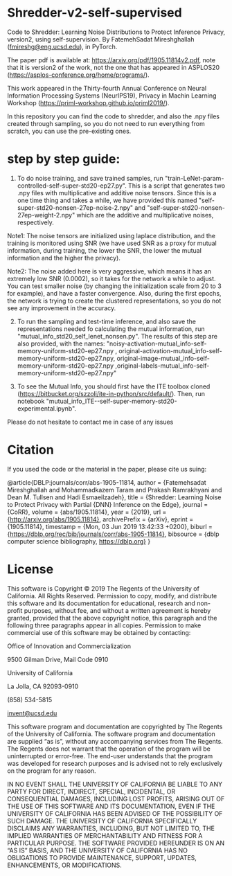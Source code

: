# Shredder-v2-self-supervised


Code to Shredder: Learning Noise Distributions to Protect Inference Privacy, version2, using self-supervision. By FatemehSadat Mireshghallah (fmireshg@eng.ucsd.edu), in PyTorch.

The paper pdf is available at: https://arxiv.org/pdf/1905.11814v2.pdf, note that it is version2 of the work, not the one that has appeared in ASPLOS20 (https://asplos-conference.org/home/programs/).

This work appeared in the Thirty-fourth Annual Conference on Neural Information Processing Systems (NeurIPS19), Privacy in Machin Learning Workshop (https://priml-workshop.github.io/priml2019/).

In this repository you can find the code to shredder, and also the .npy files created through sampling, so you do not need to run everything from scratch, you can use the pre-existing ones.

# step by step guide:
1. To do noise training, and save trained samples, run "train-LeNet-param-controlled-self-super-std20-ep27.py". This is a script that generates two .npy files with multiplicative and additive noise tensors. Since this is a one time thing and takes a while, we have provided this named "self-super-std20-nonsen-27ep-noise-2.npy" and "self-super-std20-nonsen-27ep-weight-2.npy" which are the additive and multiplicative noises, respectively.

Note1: The noise tensors are initialized using laplace distribution, and the training is monitored using SNR (we have used SNR as a proxy for mutual information, during training, the lower the SNR, the lower the mutual information and the higher the privacy).

Note2: The noise added here is very aggressive, which means it has an extremely low SNR (0.0002), so it takes for the network a while to adjust. You can test smaller noise (by changing the initialization scale from 20 to 3 for example), and have a faster convergence. Also, during the first epochs, the network is trying to create the clustered representations, so you do not see any improvement in the accuracy. 


2. To run the sampling and test-time inference, and also save the representations needed fo calculating the mutual information, run "mutual_info_std20_self_lenet_nonsen.py". The results of this step are also provided, with the names: "noisy-activation-mutual_info-self-memory-uniform-std20-ep27.npy , original-activation-mutual_info-self-memory-uniform-std20-ep27.npy, original-image-mutual_info-self-memory-uniform-std20-ep27.npy ,original-labels-mutual_info-self-memory-uniform-std20-ep27.npy"


3. To see the Mutual Info, you should first have the ITE toolbox cloned (https://bitbucket.org/szzoli/ite-in-python/src/default/). Then, run notebook "mutual_info_ITE--self-super-memory-std20-experimental.ipynb".


Please do not hesitate to contact me in case of any issues

# Citation
If you used the code or the material in the paper, please cite us suing:


@article{DBLP:journals/corr/abs-1905-11814,
  author    = {Fatemehsadat Mireshghallah and
               Mohammadkazem Taram and
               Prakash Ramrakhyani and
               Dean M. Tullsen and
               Hadi Esmaeilzadeh},
  title     = {Shredder: Learning Noise to Protect Privacy with Partial {DNN} Inference
               on the Edge},
  journal   = {CoRR},
  volume    = {abs/1905.11814},
  year      = {2019},
  url       = {http://arxiv.org/abs/1905.11814},
  archivePrefix = {arXiv},
  eprint    = {1905.11814},
  timestamp = {Mon, 03 Jun 2019 13:42:33 +0200},
  biburl    = {https://dblp.org/rec/bib/journals/corr/abs-1905-11814},
  bibsource = {dblp computer science bibliography, https://dblp.org}
}

# License

This software is Copyright © 2019 The Regents of the University of California. All Rights Reserved. Permission to copy, modify, and distribute this software and its documentation for educational, research and non-profit purposes, without fee, and without a written agreement is hereby granted, provided that the above copyright notice, this paragraph and the following three paragraphs appear in all copies. Permission to make commercial use of this software may be obtained by contacting:

Office of Innovation and Commercialization

9500 Gilman Drive, Mail Code 0910

University of California

La Jolla, CA 92093-0910

(858) 534-5815

invent@ucsd.edu

This software program and documentation are copyrighted by The Regents of the University of California. The software program and documentation are supplied “as is”, without any accompanying services from The Regents. The Regents does not warrant that the operation of the program will be uninterrupted or error-free. The end-user understands that the program was developed for research purposes and is advised not to rely exclusively on the program for any reason.

IN NO EVENT SHALL THE UNIVERSITY OF CALIFORNIA BE LIABLE TO ANY PARTY FOR DIRECT, INDIRECT, SPECIAL, INCIDENTAL, OR CONSEQUENTIAL DAMAGES, INCLUDING LOST PROFITS, ARISING OUT OF THE USE OF THIS SOFTWARE AND ITS DOCUMENTATION, EVEN IF THE UNIVERSITY OF CALIFORNIA HAS BEEN ADVISED OF THE POSSIBILITY OF SUCH DAMAGE. THE UNIVERSITY OF CALIFORNIA SPECIFICALLY DISCLAIMS ANY WARRANTIES, INCLUDING, BUT NOT LIMITED TO, THE IMPLIED WARRANTIES OF MERCHANTABILITY AND FITNESS FOR A PARTICULAR PURPOSE. THE SOFTWARE PROVIDED HEREUNDER IS ON AN “AS IS” BASIS, AND THE UNIVERSITY OF CALIFORNIA HAS NO OBLIGATIONS TO PROVIDE MAINTENANCE, SUPPORT, UPDATES, ENHANCEMENTS, OR MODIFICATIONS.
